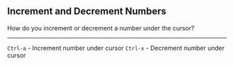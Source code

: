## Increment and Decrement Numbers

How do you increment or decrement a number under the cursor?

---

`Ctrl-a` - Increment number under cursor
`Ctrl-x` - Decrement number under cursor

